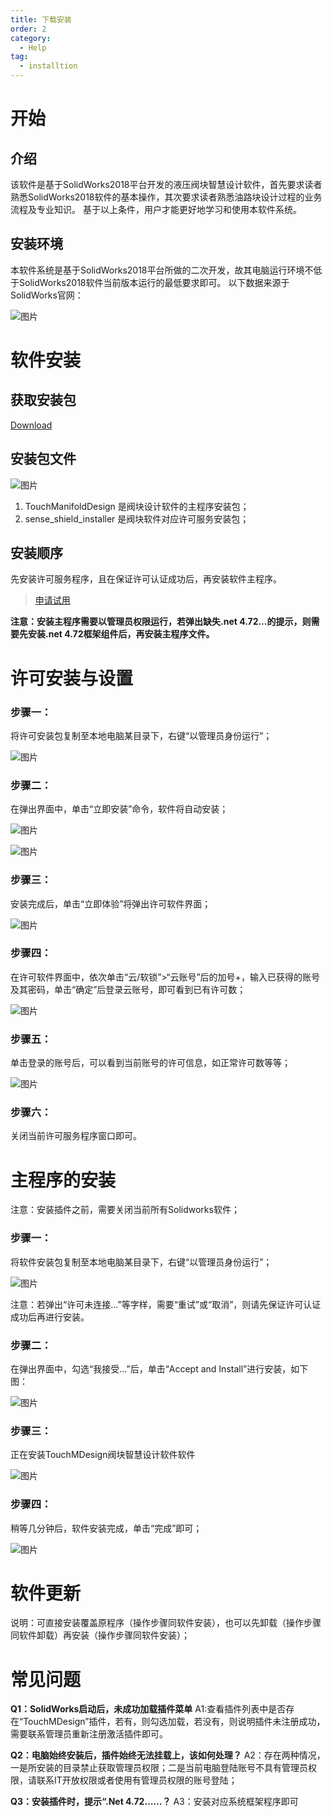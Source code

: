 ```yaml
---
title: 下载安装
order: 2
category:
  - Help
tag:
  - installtion
---
```


# 开始

## 介绍

该软件是基于SolidWorks2018平台开发的液压阀块智慧设计软件，首先要求读者熟悉SolidWorks2018软件的基本操作，其次要求读者熟悉油路块设计过程的业务流程及专业知识。
基于以上条件，用户才能更好地学习和使用本软件系统。

## 安装环境

本软件系统是基于SolidWorks2018平台所做的二次开发，故其电脑运行环境不低于SolidWorks2018软件当前版本运行的最低要求即可。
以下数据来源于SolidWorks官网：

 ![图片](/images/24240188.png)
 
# 软件安装

## 获取安装包

[Download](https://sncz4-my.sharepoint.com/:f:/g/personal/weigan_sncz4_onmicrosoft_com/ErLz4eHMqJ5Dtoj1g08ES9sBEsLNDLfsMUIi9_5qfSBKZQ?e=auby3O)

## 安装包文件

![图片](/images/28329539.png)

1. TouchManifoldDesign 	是阀块设计软件的主程序安装包；
2. sense_shield_installer	是阀块软件对应许可服务安装包；

## 安装顺序

先安装许可服务程序，且在保证许可认证成功后，再安装软件主程序。

> [申请试用](apply.md)

**注意：安装主程序需要以管理员权限运行，若弹出缺失.net 4.72...的提示，则需要先安装.net 4.72框架组件后，再安装主程序文件。**

# 许可安装与设置

### 步骤一：

将许可安装包复制至本地电脑某目录下，右键“以管理员身份运行”；

![图片](/images/28329545.png)

### 步骤二：

在弹出界面中，单击“立即安装”命令，软件将自动安装；

![图片](/images/28329546.png)

![图片](/images/28329549.png)

### 步骤三：

安装完成后，单击“立即体验”将弹出许可软件界面；

![图片](/images/28329553.png)

### 步骤四：
在许可软件界面中，依次单击“云/软锁”>“云账号”后的加号+，输入已获得的账号及其密码，单击“确定”后登录云账号，即可看到已有许可数；

![图片](/images/28329554.png)

### 步骤五：

单击登录的账号后，可以看到当前账号的许可信息，如正常许可数等等；

![图片](/images/28329555.png)

### 步骤六：

关闭当前许可服务程序窗口即可。

# 主程序的安装

注意：安装插件之前，需要关闭当前所有Solidworks软件；

### 步骤一：

将软件安装包复制至本地电脑某目录下，右键“以管理员身份运行”；

![图片](/images/28329560.png)

注意：若弹出“许可未连接...”等字样，需要“重试”或“取消”，则请先保证许可认证成功后再进行安装。

### 步骤二：

在弹出界面中，勾选“我接受…”后，单击“Accept and Install”进行安装，如下图：

![图片](/images/28329561.png)

### 步骤三：

正在安装TouchMDesign阀块智慧设计软件软件

![图片](/images/28329562.png)

### 步骤四：

稍等几分钟后，软件安装完成，单击“完成”即可；

![图片](/images/28329565.png)

# 软件更新
说明：可直接安装覆盖原程序（操作步骤同软件安装），也可以先卸载（操作步骤同软件卸载）再安装（操作步骤同软件安装）；

# 常见问题

**Q1：SolidWorks启动后，未成功加载插件菜单**
A1:查看插件列表中是否存在“TouchMDesign”插件，若有，则勾选加载，若没有，则说明插件未注册成功，需要联系管理员重新注册激活插件即可。

**Q2：电脑始终安装后，插件始终无法挂载上，该如何处理？**
A2：存在两种情况，一是所安装的目录禁止获取管理员权限；二是当前电脑登陆账号不具有管理员权限，请联系IT开放权限或者使用有管理员权限的账号登陆；

**Q3：安装插件时，提示“.Net 4.72……？**
A3：安装对应系统框架程序即可